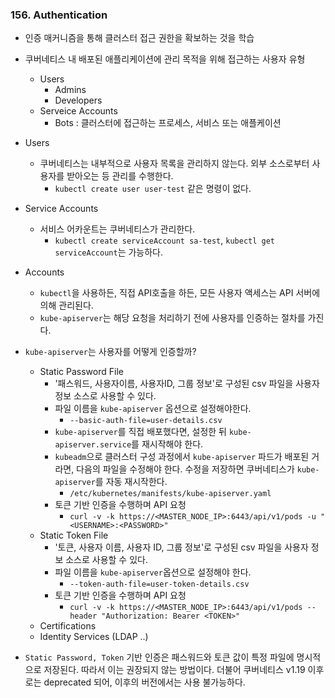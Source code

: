 ### 156. Authentication
- 인증 매커니즘을 통해 클러스터 접근 권한을 확보하는 것을 학습
- 쿠버네티스 내 배포된 애플리케이션에 관리 목적을 위해 접근하는 사용자 유형
	- Users
		- Admins
		- Developers
	- Serveice Accounts
		- Bots : 클러스터에 접근하는 프로세스, 서비스 또는 애플케이션
- Users
	- 쿠버네티스는 내부적으로 사용자 목록을 관리하지 않는다. 외부 소스로부터 사용자를 받아오는 등 관리를 수행한다.
		- `kubectl create user user-test` 같은 명령이 없다.
- Service Accounts
	- 서비스 어카운트는 쿠버네티스가 관리한다.
		- `kubectl create serviceAccount sa-test`, `kubectl get serviceAccount`는 가능하다. 

- Accounts
	- `kubectl`을 사용하든, 직접 API호출을 하든, 모든 사용자 액세스는 API 서버에 의해 관리된다.
	- `kube-apiserver`는 해당 요청을 처리하기 전에 사용자를 인증하는 절차를 가진다.
- `kube-apiserver`는 사용자를 어떻게 인증할까?
	- Static Password File
		- '패스워드, 사용자이름, 사용자ID, 그룹 정보'로 구성된 csv 파일을 사용자 정보 소스로 사용할 수 있다.
		- 파일 이름을 `kube-apiserver` 옵션으로 설정해야한다.
			- `--basic-auth-file=user-details.csv`
		- `kube-apiserver`를 직접 배포했다면, 설정한 뒤 `kube-apiserver.service`를 재시작해야 한다.
		- `kubeadm`으로 클러스터 구성 과정에서 `kube-apiserver` 파드가 배포된 거라면, 다음의 파일을 수정해야 한다.  수정을 저장하면 쿠버네티스가 `kube-apiserver`를 자동 재시작한다.
			- `/etc/kubernetes/manifests/kube-apiserver.yaml`
		- 토큰 기반 인증을 수행하며 API 요청
			- `curl -v -k https://<MASTER_NODE_IP>:6443/api/v1/pods -u "<USERNAME>:<PASSWORD>"`
	- Static Token File
		- '토큰, 사용자 이름, 사용자 ID, 그룹 정보'로 구성된 csv 파일을 사용자 정보 소스로 사용할 수 있다.
		- 파일 이름을 `kube-apiserver`옵션으로 설정해야 한다.
			- `--token-auth-file=user-token-details.csv`
		- 토큰 기반 인증을 수행하며 API 요청
			- `curl -v -k https://<MASTER_NODE_IP>:6443/api/v1/pods --header "Authorization: Bearer <TOKEN>"`
	- Certifications
	- Identity Services (LDAP ..)

- `Static Password, Token` 기반 인증은 패스워드와 토큰 값이 특정 파일에 명시적으로 저장된다. 따라서 이는 권장되지 않는 방법이다. 더불어 쿠버네티스 v1.19 이후로는  deprecated 되어, 이후의 버전에서는 사용 불가능하다.